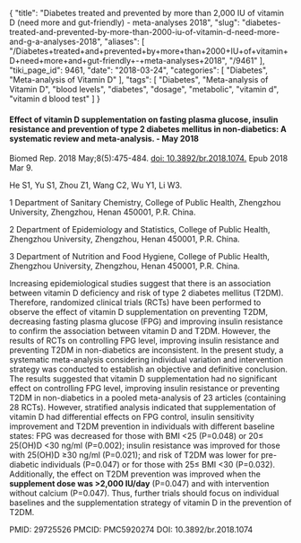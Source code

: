 {
    "title": "Diabetes treated and prevented by more than 2,000 IU of vitamin D (need more and gut-friendly) - meta-analyses 2018",
    "slug": "diabetes-treated-and-prevented-by-more-than-2000-iu-of-vitamin-d-need-more-and-g-a-analyses-2018",
    "aliases": [
        "/Diabetes+treated+and+prevented+by+more+than+2000+IU+of+vitamin+D+need+more+and+gut-friendly+-+meta-analyses+2018",
        "/9461"
    ],
    "tiki_page_id": 9461,
    "date": "2018-03-24",
    "categories": [
        "Diabetes",
        "Meta-analysis of Vitamin D"
    ],
    "tags": [
        "Diabetes",
        "Meta-analysis of Vitamin D",
        "blood levels",
        "diabetes",
        "dosage",
        "metabolic",
        "vitamin d",
        "vitamin d blood test"
    ]
}


#### Effect of vitamin D supplementation on fasting plasma glucose, insulin resistance and prevention of type 2 diabetes mellitus in non-diabetics: A systematic review and meta-analysis. - May 2018

Biomed Rep. 2018 May;8(5):475-484. [doi: 10.3892/br.2018.1074.](https://doi.org/10.3892/br.2018.1074.) Epub 2018 Mar 9.

He S1, Yu S1, Zhou Z1, Wang C2, Wu Y1, Li W3.

1 Department of Sanitary Chemistry, College of Public Health, Zhengzhou University, Zhengzhou, Henan 450001, P.R. China.

2 Department of Epidemiology and Statistics, College of Public Health, Zhengzhou University, Zhengzhou, Henan 450001, P.R. China.

3 Department of Nutrition and Food Hygiene, College of Public Health, Zhengzhou University, Zhengzhou, Henan 450001, P.R. China.

Increasing epidemiological studies suggest that there is an association between vitamin D deficiency and risk of type 2 diabetes mellitus (T2DM). Therefore, randomized clinical trials (RCTs) have been performed to observe the effect of vitamin D supplementation on preventing T2DM, decreasing fasting plasma glucose (FPG) and improving insulin resistance to confirm the association between vitamin D and T2DM. However, the results of RCTs on controlling FPG level, improving insulin resistance and preventing T2DM in non-diabetics are inconsistent. In the present study, a systematic meta-analysis considering individual variation and intervention strategy was conducted to establish an objective and definitive conclusion. The results suggested that vitamin D supplementation had no significant effect on controlling FPG level, improving insulin resistance or preventing T2DM in non-diabetics in a pooled meta-analysis of 23 articles (containing 28 RCTs). However, stratified analysis indicated that supplementation of vitamin D had differential effects on FPG control, insulin sensitivity improvement and T2DM prevention in individuals with different baseline states: FPG was decreased for those with BMI <25 (P=0.048) or 20≤ 25(OH)D <30 ng/ml (P=0.002); insulin resistance was improved for those with 25(OH)D ≥30 ng/ml (P=0.021); and risk of T2DM was lower for pre-diabetic individuals (P=0.047) or for those with 25≤ BMI <30 (P=0.032). Additionally, the effect on T2DM prevention was improved when the  **supplement dose was >2,000 IU/day**  (P=0.047) and with intervention without calcium (P=0.047). Thus, further trials should focus on individual baselines and the supplementation strategy of vitamin D in the prevention of T2DM.

PMID: 29725526 PMCID: PMC5920274 DOI: 10.3892/br.2018.1074

<!-- ~tc~ (alias(Diabetes reduced somewhat with 2,000 IU of vitamin D (more is needed) - meta-analysis March 2018)) ~/tc~ -->

<!-- ~tc~ (alias(Diabetes reduced some with 2,000 IU of vitamin D (need more and gut-friendly) - meta-analysis March 2018)) ~/tc~ -->

<!-- ~tc~ (alias(Diabetes treated and prevented by more than 2,000 IU of vitamin D (need more and gut-friendly) - meta-analysis 2018)) ~/tc~ -->